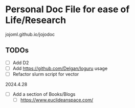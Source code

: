 # Personal Doc File for ease of Life/Research

jojoml.github.io/jojodoc

## TODOs
- [ ] Add D2
- [ ] Add https://github.com/Delgan/loguru usage
- [ ] Refactor slurm script for vector

2024.4.28
- [ ] Add a section of Books/Blogs
  - [ ] https://www.euclideanspace.com/  

